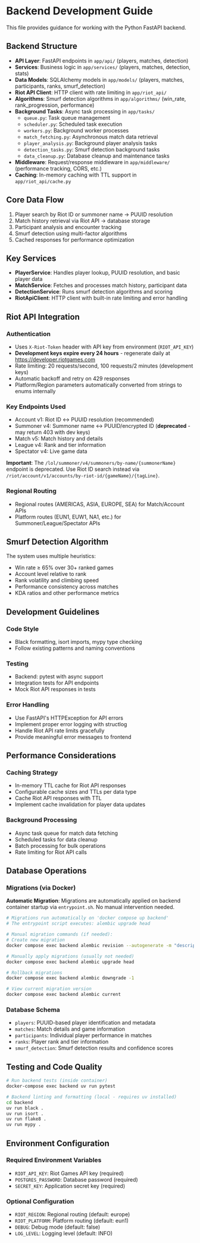# Backend Development Guide

This file provides guidance for working with the Python FastAPI backend.

## Backend Structure

- **API Layer**: FastAPI endpoints in `app/api/` (players, matches, detection)
- **Services**: Business logic in `app/services/` (players, matches, detection, stats)
- **Data Models**: SQLAlchemy models in `app/models/` (players, matches, participants, ranks, smurf_detection)
- **Riot API Client**: HTTP client with rate limiting in `app/riot_api/`
- **Algorithms**: Smurf detection algorithms in `app/algorithms/` (win_rate, rank_progression, performance)
- **Background Tasks**: Async task processing in `app/tasks/`
  - `queue.py`: Task queue management
  - `scheduler.py`: Scheduled task execution
  - `workers.py`: Background worker processes
  - `match_fetching.py`: Asynchronous match data retrieval
  - `player_analysis.py`: Background player analysis tasks
  - `detection_tasks.py`: Smurf detection background tasks
  - `data_cleanup.py`: Database cleanup and maintenance tasks
- **Middleware**: Request/response middleware in `app/middleware/` (performance tracking, CORS, etc.)
- **Caching**: In-memory caching with TTL support in `app/riot_api/cache.py`

## Core Data Flow

1. Player search by Riot ID or summoner name → PUUID resolution
2. Match history retrieval via Riot API → database storage
3. Participant analysis and encounter tracking
4. Smurf detection using multi-factor algorithms
5. Cached responses for performance optimization

## Key Services

- **PlayerService**: Handles player lookup, PUUID resolution, and basic player data
- **MatchService**: Fetches and processes match history, participant data
- **DetectionService**: Runs smurf detection algorithms and scoring
- **RiotApiClient**: HTTP client with built-in rate limiting and error handling

## Riot API Integration

### Authentication
- Uses `X-Riot-Token` header with API key from environment (`RIOT_API_KEY`)
- **Development keys expire every 24 hours** - regenerate daily at https://developer.riotgames.com
- Rate limiting: 20 requests/second, 100 requests/2 minutes (development keys)
- Automatic backoff and retry on 429 responses
- Platform/Region parameters automatically converted from strings to enums internally

### Key Endpoints Used
- Account v1: Riot ID ↔ PUUID resolution (recommended)
- Summoner v4: Summoner name ↔ PUUID/encrypted ID (**deprecated** - may return 403 with dev keys)
- Match v5: Match history and details
- League v4: Rank and tier information
- Spectator v4: Live game data

**Important**: The `/lol/summoner/v4/summoners/by-name/{summonerName}` endpoint is deprecated. Use Riot ID search instead via `/riot/account/v1/accounts/by-riot-id/{gameName}/{tagLine}`.

### Regional Routing
- Regional routes (AMERICAS, ASIA, EUROPE, SEA) for Match/Account APIs
- Platform routes (EUN1, EUW1, NA1, etc.) for Summoner/League/Spectator APIs

## Smurf Detection Algorithm

The system uses multiple heuristics:
- Win rate ≥ 65% over 30+ ranked games
- Account level relative to rank
- Rank volatility and climbing speed
- Performance consistency across matches
- KDA ratios and other performance metrics

## Development Guidelines

### Code Style
- Black formatting, isort imports, mypy type checking
- Follow existing patterns and naming conventions

### Testing
- Backend: pytest with async support
- Integration tests for API endpoints
- Mock Riot API responses in tests

### Error Handling
- Use FastAPI's HTTPException for API errors
- Implement proper error logging with structlog
- Handle Riot API rate limits gracefully
- Provide meaningful error messages to frontend

## Performance Considerations

### Caching Strategy
- In-memory TTL cache for Riot API responses
- Configurable cache sizes and TTLs per data type
- Cache Riot API responses with TTL
- Implement cache invalidation for player data updates

### Background Processing
- Async task queue for match data fetching
- Scheduled tasks for data cleanup
- Batch processing for bulk operations
- Rate limiting for Riot API calls

## Database Operations

### Migrations (via Docker)

**Automatic Migration**: Migrations are automatically applied on backend container startup via `entrypoint.sh`. No manual intervention needed.

```bash
# Migrations run automatically on 'docker compose up backend'
# The entrypoint script executes: alembic upgrade head

# Manual migration commands (if needed):
# Create new migration
docker compose exec backend alembic revision --autogenerate -m "description"

# Manually apply migrations (usually not needed)
docker compose exec backend alembic upgrade head

# Rollback migrations
docker compose exec backend alembic downgrade -1

# View current migration version
docker compose exec backend alembic current
```

### Database Schema
- `players`: PUUID-based player identification and metadata
- `matches`: Match details and game information
- `participants`: Individual player performance in matches
- `ranks`: Player rank and tier information
- `smurf_detection`: Smurf detection results and confidence scores

## Testing and Code Quality

```bash
# Run backend tests (inside container)
docker-compose exec backend uv run pytest

# Backend linting and formatting (local - requires uv installed)
cd backend
uv run black .
uv run isort .
uv run flake8 .
uv run mypy .
```

## Environment Configuration

### Required Environment Variables
- `RIOT_API_KEY`: Riot Games API key (required)
- `POSTGRES_PASSWORD`: Database password (required)
- `SECRET_KEY`: Application secret key (required)

### Optional Configuration
- `RIOT_REGION`: Regional routing (default: europe)
- `RIOT_PLATFORM`: Platform routing (default: eun1)
- `DEBUG`: Debug mode (default: false)
- `LOG_LEVEL`: Logging level (default: INFO)
